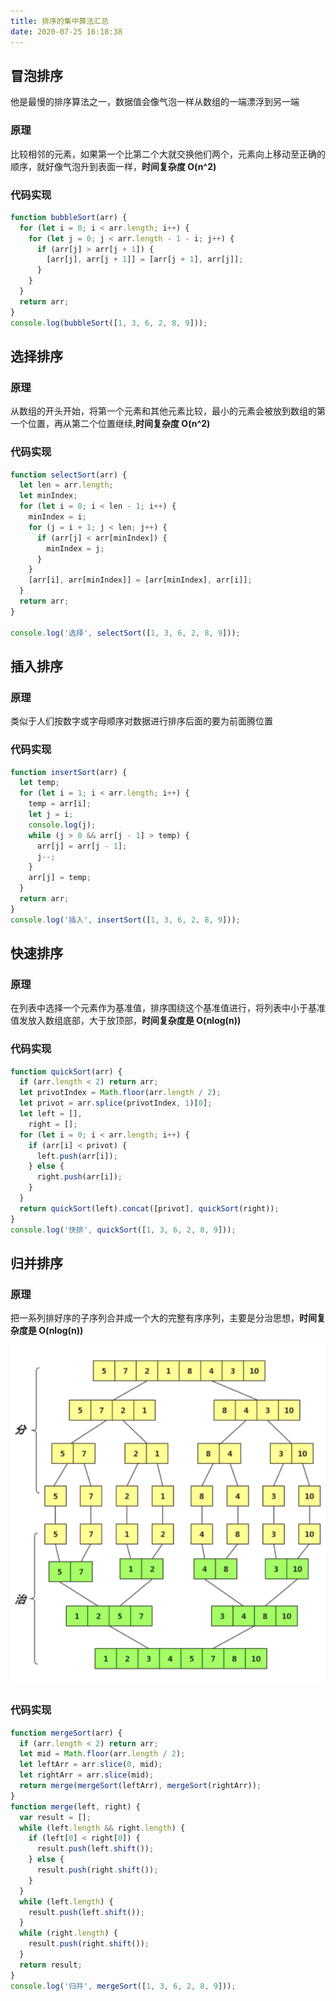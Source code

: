 ```yaml
---
title: 排序的集中算法汇总
date: 2020-07-25 16:18:38
---
```


## 冒泡排序

他是最慢的排序算法之一，数据值会像气泡一样从数组的一端漂浮到另一端

### 原理

比较相邻的元素，如果第一个比第二个大就交换他们两个，元素向上移动至正确的顺序，就好像气泡升到表面一样，**时间复杂度 O(n^2)**

### 代码实现

```js
function bubbleSort(arr) {
  for (let i = 0; i < arr.length; i++) {
    for (let j = 0; j < arr.length - 1 - i; j++) {
      if (arr[j] > arr[j + 1]) {
        [arr[j], arr[j + 1]] = [arr[j + 1], arr[j]];
      }
    }
  }
  return arr;
}
console.log(bubbleSort([1, 3, 6, 2, 8, 9]));
```

## 选择排序

### 原理

从数组的开头开始，将第一个元素和其他元素比较，最小的元素会被放到数组的第一个位置，再从第二个位置继续,**时间复杂度 O(n^2)**

### 代码实现

```js
function selectSort(arr) {
  let len = arr.length;
  let minIndex;
  for (let i = 0; i < len - 1; i++) {
    minIndex = i;
    for (j = i + 1; j < len; j++) {
      if (arr[j] < arr[minIndex]) {
        minIndex = j;
      }
    }
    [arr[i], arr[minIndex]] = [arr[minIndex], arr[i]];
  }
  return arr;
}

console.log('选择', selectSort([1, 3, 6, 2, 8, 9]));
```

## 插入排序

### 原理

类似于人们按数字或字母顺序对数据进行排序后面的要为前面腾位置

### 代码实现

```js
function insertSort(arr) {
  let temp;
  for (let i = 1; i < arr.length; i++) {
    temp = arr[i];
    let j = i;
    console.log(j);
    while (j > 0 && arr[j - 1] > temp) {
      arr[j] = arr[j - 1];
      j--;
    }
    arr[j] = temp;
  }
  return arr;
}
console.log('插入', insertSort([1, 3, 6, 2, 8, 9]));
```

## 快速排序

### 原理

在列表中选择一个元素作为基准值，排序围绕这个基准值进行，将列表中小于基准值发放入数组底部，大于放顶部，**时间复杂度是 O(nlog(n))**

### 代码实现

```js
function quickSort(arr) {
  if (arr.length < 2) return arr;
  let privotIndex = Math.floor(arr.length / 2);
  let privot = arr.splice(privotIndex, 1)[0];
  let left = [],
    right = [];
  for (let i = 0; i < arr.length; i++) {
    if (arr[i] < privot) {
      left.push(arr[i]);
    } else {
      right.push(arr[i]);
    }
  }
  return quickSort(left).concat([privot], quickSort(right));
}
console.log('快排', quickSort([1, 3, 6, 2, 8, 9]));
```

## 归并排序

### 原理

把一系列排好序的子序列合并成一个大的完整有序序列，主要是分治思想，**时间复杂度是 O(nlog(n))**

<!-- ![分治思想](/datasrouce/归并排序.png) -->
<img src="../../assets/datasrouce/归并排序.png">

### 代码实现

```js
function mergeSort(arr) {
  if (arr.length < 2) return arr;
  let mid = Math.floor(arr.length / 2);
  let leftArr = arr.slice(0, mid);
  let rightArr = arr.slice(mid);
  return merge(mergeSort(leftArr), mergeSort(rightArr));
}
function merge(left, right) {
  var result = [];
  while (left.length && right.length) {
    if (left[0] < right[0]) {
      result.push(left.shift());
    } else {
      result.push(right.shift());
    }
  }
  while (left.length) {
    result.push(left.shift());
  }
  while (right.length) {
    result.push(right.shift());
  }
  return result;
}
console.log('归并', mergeSort([1, 3, 6, 2, 8, 9]));
```

<!-- ## 堆排序


## 桶排序

## 基数排序 -->

